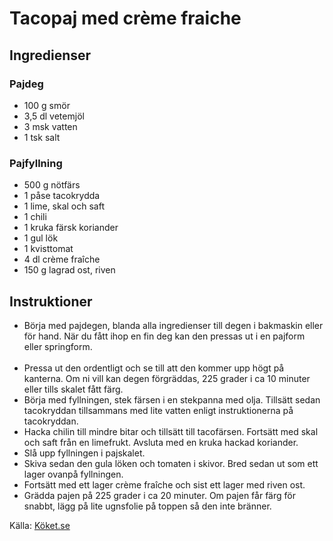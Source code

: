 # Tacopaj med crème fraiche

## Ingredienser

### Pajdeg
* 100 g smör
* 3,5 dl vetemjöl
* 3 msk vatten
* 1 tsk salt

### Pajfyllning
* 500 g nötfärs
* 1 påse tacokrydda
* 1  lime, skal och saft
* 1  chili
* 1 kruka färsk koriander
* 1 gul lök
* 1  kvisttomat
* 4 dl crème fraîche
* 150 g lagrad ost, riven

## Instruktioner

* Börja med pajdegen, blanda alla ingredienser till degen i bakmaskin eller för hand. När du fått ihop en fin deg kan den pressas ut i en pajform eller springform.<br /><br />
* Pressa ut den ordentligt och se till att den kommer upp högt på kanterna. Om ni vill kan degen förgräddas, 225 grader i ca 10 minuter eller tills skalet fått färg.
* Börja med fyllningen, stek färsen i en stekpanna med olja. Tillsätt sedan tacokryddan tillsammans med lite vatten enligt instruktionerna på tacokryddan.<br />
* Hacka chilin till mindre bitar och tillsätt till tacofärsen. Fortsätt med skal och saft från en limefrukt. Avsluta med en kruka hackad koriander.
* Slå upp fyllningen i pajskalet.<br />
* Skiva sedan den gula löken och tomaten i skivor. Bred sedan ut som ett lager ovanpå fyllningen.<br />
* Fortsätt med ett lager crème fraîche och sist ett lager med riven ost.<br />
* Grädda pajen på 225 grader i ca 20 minuter. Om pajen får färg för snabbt, lägg på lite ugnsfolie på toppen så den inte bränner.

Källa: [Köket.se](https://www.koket.se/mitt-kok/tommy-myllymaki/tacopaj-med-creme-fraiche/)